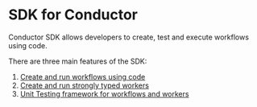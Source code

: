 # SDK for Conductor
Conductor SDK allows developers to create, test and execute workflows using code.

There are three main features of the SDK: 

1. [Create and run workflows using code](workflow_sdk.md)
2. [Create and run strongly typed workers](worker_sdk.md)
3. [Unit Testing framework for workflows and workers](testing_framework.md)



